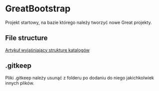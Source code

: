 # GreatBootstrap

Projekt startowy, na bazie którego należy tworzyć nowe Great projekty.

## File structure
[Artykuł wyjaśniający strukturę katalogów](https://itnext.io/choosing-a-highly-scalable-folder-structure-in-angular-d987de65ec7)

## .gitkeep
Pliki .gitkeep należy usunąć z folderu po dodaniu do niego jakichkolwiek innych plików.
